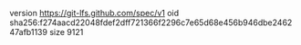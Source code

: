 version https://git-lfs.github.com/spec/v1
oid sha256:f274aacd22048fdef2dff721366f2296c7e65d68e456b946dbe246247afb1139
size 9121
